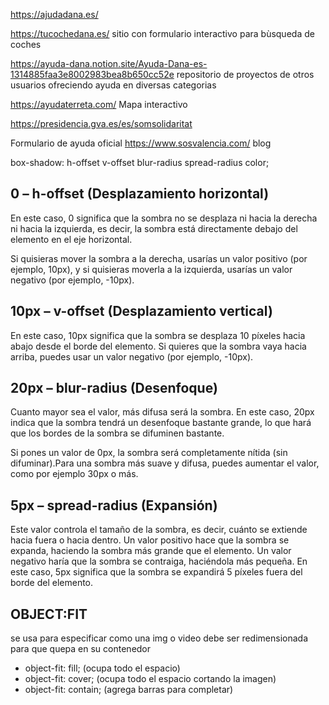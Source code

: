 https://ajudadana.es/

https://tucochedana.es/
sitio con formulario interactivo para bùsqueda de coches

https://ayuda-dana.notion.site/Ayuda-Dana-es-1314885faa3e8002983bea8b650cc52e
repositorio de proyectos de otros usuarios  ofreciendo ayuda en diversas categorias

https://ayudaterreta.com/
Mapa interactivo

https://presidencia.gva.es/es/somsolidaritat

Formulario de ayuda oficial
https://www.sosvalencia.com/
blog











box-shadow: h-offset v-offset blur-radius spread-radius color;


<!-- box-shadow: 0 10px 20px 5px rgba(0, 0, 0, 0.2); -->

## 0 – h-offset (Desplazamiento horizontal)
En este caso, 0 significa que la sombra no se desplaza ni hacia la derecha ni hacia la izquierda, es decir, la sombra está directamente debajo del elemento en el eje horizontal.

Si quisieras mover la sombra a la derecha, usarías un valor positivo (por ejemplo, 10px), y si quisieras moverla a la izquierda, usarías un valor negativo (por ejemplo, -10px).




## 10px – v-offset (Desplazamiento vertical)
En este caso, 10px significa que la sombra se desplaza 10 píxeles hacia abajo desde el borde del elemento.
Si quieres que la sombra vaya hacia arriba, puedes usar un valor negativo (por ejemplo, -10px).




<!--  -->
## 20px – blur-radius (Desenfoque)
Cuanto mayor sea el valor, más difusa será la sombra. En este caso, 20px indica que la sombra tendrá un desenfoque bastante grande, lo que hará que los bordes de la sombra se difuminen bastante.

Si pones un valor de 0px, la sombra será completamente nítida (sin difuminar).Para una sombra más suave y difusa, puedes aumentar el valor, como por ejemplo 30px o más.



## 5px – spread-radius (Expansión)
Este valor controla el tamaño de la sombra, es decir, cuánto se extiende hacia fuera o hacia dentro.
Un valor positivo hace que la sombra se expanda, haciendo la sombra más grande que el elemento.
Un valor negativo haría que la sombra se contraiga, haciéndola más pequeña.
En este caso, 5px significa que la sombra se expandirá 5 píxeles fuera del borde del elemento.




<!--  -->
## OBJECT:FIT
se usa para especificar como una img o video debe ser redimensionada para que quepa en su contenedor

- object-fit: fill; (ocupa todo el espacio)
- object-fit: cover; (ocupa todo el espacio cortando la imagen)
- object-fit: contain; (agrega barras para completar)

